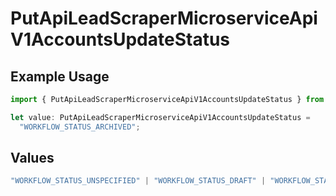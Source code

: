 # PutApiLeadScraperMicroserviceApiV1AccountsUpdateStatus

## Example Usage

```typescript
import { PutApiLeadScraperMicroserviceApiV1AccountsUpdateStatus } from "oppulence-backend-sdk/models/operations";

let value: PutApiLeadScraperMicroserviceApiV1AccountsUpdateStatus =
  "WORKFLOW_STATUS_ARCHIVED";
```

## Values

```typescript
"WORKFLOW_STATUS_UNSPECIFIED" | "WORKFLOW_STATUS_DRAFT" | "WORKFLOW_STATUS_ACTIVE" | "WORKFLOW_STATUS_PAUSED" | "WORKFLOW_STATUS_FAILED" | "WORKFLOW_STATUS_COMPLETED" | "WORKFLOW_STATUS_ARCHIVED" | "WORKFLOW_STATUS_PENDING_APPROVAL" | "WORKFLOW_STATUS_VALIDATING" | "WORKFLOW_STATUS_QUOTA_EXCEEDED" | "WORKFLOW_STATUS_WARNING"
```